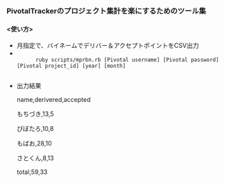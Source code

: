 <h3>PivotalTrackerのプロジェクト集計を楽にするためのツール集</h3>

<h4><使い方></h4>

<ul>
  <li>月指定で、バイネームでデリバー＆アクセプトポイントをCSV出力</li>
  <li>
    <code>
      ruby scripts/mprbn.rb [Pivotal username] [Pivotal password] [Pivotal project_id] [year] [month]
    </code>
  </li>
  <li>
    <p>出力結果</p>
    <div>
      <p>name,derivered,accepted</p>
      <p>もちづき,13,5</p>
      <p>ぴぼたろ,10,8</p>
      <p>もばお,28,10</p>
      <p>さとくん,8,13</p>
      <p>total,59,33</p>
    </div>
  </li>
</ul>
